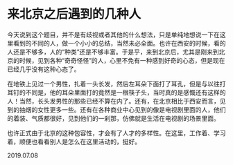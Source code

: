 # 来北京之后遇到的几种人


今天说到这个题目，并不是有歧视或者其他的什么想法，只是单纯地想说一下在这里看到的不同的人，做一个小小的总结，当然未必全面。也许在西安的时候，看的人还是不够多，人的“种类”还是不够丰富。于是乎，来到北京后，尤其是刚来到北京的时候，见到各种“奇奇怪怪”的人，心里不免有一种感到好奇的心态，但是现在已经几乎没有这种心态了。

在地铁上见过一个男性，扎着一头长发，然后左耳朵下面打了耳孔，但是与以往打耳钉的不同是，他的耳朵里面打的竟然是一根筷子头，当时真的是感慨还有这样的人！当然，长头发男性的那些已经不算在内了。还有，在北京相比于西安而言，见到的抽烟的女性更多一些。还有在各种商业中心见到的像是电视剧里面的人，他们的着装、气质都很好，见到他们的一刹那，仿佛就是生活在电视剧的场景里面。

也许正式由于北京的这种包容性，才会有了人才的多样性。在这里，工作着、学习着，顺便也看看别人是怎么在这里活动的，挺好。


2019.07.08 